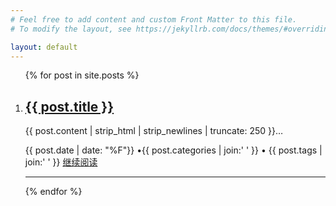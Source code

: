 ```yaml
---
# Feel free to add content and custom Front Matter to this file.
# To modify the layout, see https://jekyllrb.com/docs/themes/#overriding-theme-defaults

layout: default
---
```



<div class="content-wrap">
      <ol class="post-list">
        {% for post in site.posts %}
        <li>
          <h2 class="post-list__title"><a href="{{ post.url }}" title="访问 {{ post.title }}">{{ post.title }}</a></h2>
          <p class="post-list__excerpt">{{ post.content | strip_html | strip_newlines | truncate: 250 }}&hellip;</p>
          <div class="post-list__meta">
            <time datetime="{{post.date | date: date_to_xmlschema}}" class="post-list__meta--date date">{{ post.date | date: "%F"}}</time> 
            &#8226;<span class="post-list__meta--tags tags">{{ post.categories | join:' ' }}</span>
            &#8226; <span class="post-list__meta--tags tags">{{ post.tags | join:' ' }}</span>
            <a class="btn-border-small" href="{{ post.url }}">继续阅读</a>
           </div>
          <hr class="post-list__divider" />
        </li>
        {% endfor %}
      </ol>
</div>


